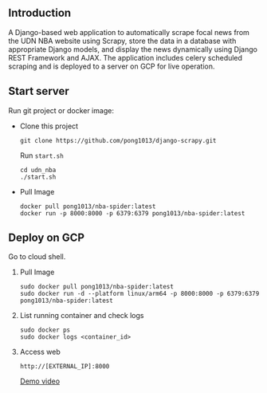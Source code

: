 ## Introduction

A Django-based web application to automatically scrape focal news from the UDN NBA website using Scrapy, store the data in a database with appropriate Django models, and display the news dynamically using Django REST Framework and AJAX. The application includes celery scheduled scraping and is deployed to a server on GCP for live operation.

## Start server

Run git project or docker image:

- Clone this project
    
    ```shell
    git clone https://github.com/pong1013/django-scrapy.git
    ```
    
    Run `start.sh`
    
    ```shell
    cd udn_nba
    ./start.sh
    ```
    
- Pull Image
    
    ```shell
    docker pull pong1013/nba-spider:latest
    docker run -p 8000:8000 -p 6379:6379 pong1013/nba-spider:latest
    ```
## Deploy on GCP
Go to cloud shell.
1. Pull Image
    ```shell
    sudo docker pull pong1013/nba-spider:latest
    sudo docker run -d --platform linux/arm64 -p 8000:8000 -p 6379:6379 pong1013/nba-spider:latest
    ```
2. List running container and check logs
    ```shell
    sudo docker ps
    sudo docker logs <container_id>
    ```
3. Access web
    ```shell
    http://[EXTERNAL_IP]:8000
    ```
    [Demo video](https://drive.google.com/file/d/1PwxEXjzfb9MtCpBypuNRhSzT1l_Mt8Xr/view?usp=drive_link)
